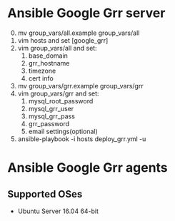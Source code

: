 # Ansible Google Grr server
0. mv group_vars/all.example group_vars/all
0. vim hosts and set [google_grr]
0. vim group_vars/all and set:
    1. base_domain
    1. grr_hostname
    1. timezone
    1. cert info
0. mv group_vars/grr.example group_vars/grr
0. vim group_vars/grr and set:
    1. mysql_root_password
    1. mysql_grr_user
    1. mysql_grr_pass
    1. grr_password
    1. email settings(optional)
0. ansible-playbook -i hosts deploy_grr.yml -u <username>

# Ansible Google Grr agents

## Supported OSes
* Ubuntu Server 16.04 64-bit
